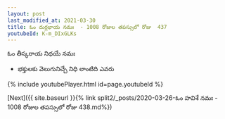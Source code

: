 ```yaml
---
layout: post
last_modified_at: 2021-03-30
title: ఓం దుర్లభాయ నమః  - 1008 రోజుల తపస్సులో రోజు  437
youtubeId: K-m_DIxGLKs
---
```

 
 
 ఓం తీస్కరాయ నిధయే నమః  
 
 -  భక్తులకు వెలుగునిచ్చే నిధి లాంటిది ఎవరు 
 
  
 
  
 
 
 
 
 
 


{% include youtubePlayer.html id=page.youtubeId %}
 
[Next]({{ site.baseurl }}{% link  split2/_posts/2020-03-26-ఓం హవిశే నమః  - 1008 రోజుల తపస్సులో రోజు  438.md%})
 
